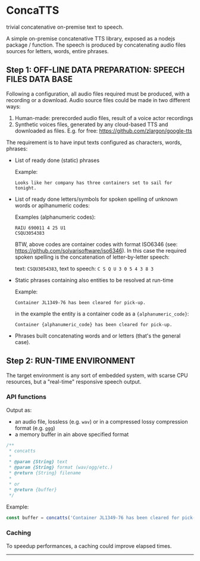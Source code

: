 # ConcaTTS

trivial concatenative on-premise text to speech.

A simple on-premise concatenative TTS library, exposed as a nodejs package / function.
The speech is produced by concatenating audio files sources for letters, words, entire phrases. 

## Step 1: OFF-LINE DATA PREPARATION: SPEECH FILES DATA BASE

Following a configuration, all audio files required must be produced, with a recording or a download.
Audio source files could be made in two different ways:

1. Human-made: prerecorded audio files, result of a voice actor recordings
2. Synthetic voices files, generated by any cloud-based TTS and downloaded as files. 
   E.g. for free: https://github.com/zlargon/google-tts 

The requirement is to have input texts configured as characters, words, phrases:

- List of ready done (static) phrases 
 
  Example:
  ```
  Looks like her company has three containers set to sail for tonight.
  ```

- List of ready done letters/symbols for spoken spelling of unknown words or aplhanumeric codes:
 
  Examples (alphanumeric codes):
  ```
  RAIU 690011 4 25 U1
  CSQU3054383
  ```
  BTW, above codes are container codes with format ISO6346 (see: https://github.com/solyarisoftware/iso6346).
  In this case the required spoken spelling is the concatenation of letter-by-letter speech:

  text: `CSQU3054383`, text to speech: `C S Q U 3 0 5 4 3 8 3`

 
- Static phrases containing also entities to be resolved at run-time
 
  Example:
  ```
  Container JL1349-76 has been cleared for pick-up.
  ```
  in the example the entity is a container code as a `{alphanumeric_code}`:
  ```
  Container {alphanumeric_code} has been cleared for pick-up.
  ```

- Phrases built concatenating words and or letters (that's the general case).


## Step 2: RUN-TIME ENVIRONMENT

The target environment is any sort of embedded system, with scarse CPU resources, but a "real-time" responsive speech output.

### API functions

Output as: 
  - an audio file, lossless (e.g. `wav`) or in a compressed  lossy compression format (e.g. [`ogg`](https://en.wikipedia.org/wiki/Opus_(audio_format)))
  - a memory buffer in ain above specified format
 
```javascript
/**
 * concatts 
 *
 * @param {String} text
 * @param {String} format (wav/ogg/etc.)
 * @return {String} filename
 *
 * or
 * @return {buffer}  
 */
```

Example:
```javascript
const buffer = concatts('Container JL1349-76 has been cleared for pick-up.', 'ogg')
```

### Caching

To speedup performances, a caching could improve elapsed times. 

---
